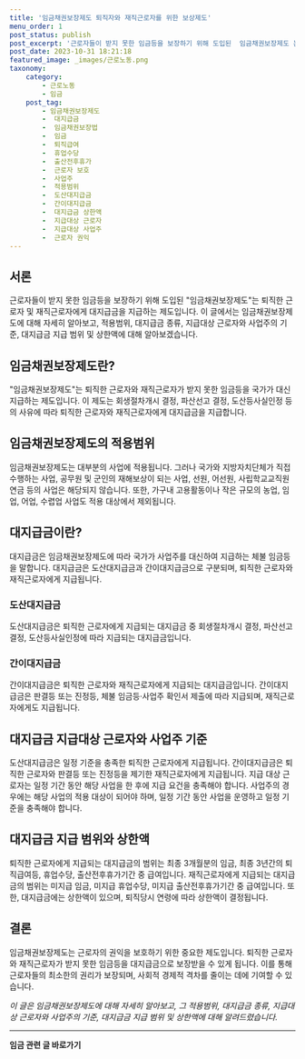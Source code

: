 ```yaml
---
title: '임금채권보장제도 퇴직자와 재직근로자를 위한 보상제도'
menu_order: 1
post_status: publish
post_excerpt: '근로자들이 받지 못한 임금등을 보장하기 위해 도입된  임금채권보장제도 는 퇴직한 근로자 및 재직근로자에게 대지급금을 지급하는 제도입니다. 이 글에서는 임금채권보장제도에 대해 자세히 알아보고, 적용범위, 대지급금 종류, 지급대상 근로자와 사업주의 기준, 대지급금 지급 범위 및 상한액에 대해 알아보겠습니다.'
post_date: 2023-10-31 18:21:18
featured_image: _images/근로노동.png
taxonomy:
    category:
        - 근로노동
        - 임금
    post_tag:
        - 임금채권보장제도
        -  대지급금
        -  임금채권보장법
        -  임금
        -  퇴직급여
        -  휴업수당
        -  출산전후휴가
        -  근로자 보호
        -  사업주
        -  적용범위
        -  도산대지급금
        -  간이대지급금
        -  대지급금 상한액
        -  지급대상 근로자
        -  지급대상 사업주
        -  근로자 권익
---
```




## 서론

근로자들이 받지 못한 임금등을 보장하기 위해 도입된 "임금채권보장제도"는 퇴직한 근로자 및 재직근로자에게 대지급금을 지급하는 제도입니다. 이 글에서는 임금채권보장제도에 대해 자세히 알아보고, 적용범위, 대지급금 종류, 지급대상 근로자와 사업주의 기준, 대지급금 지급 범위 및 상한액에 대해 알아보겠습니다.

## 임금채권보장제도란?

"임금채권보장제도"는 퇴직한 근로자와 재직근로자가 받지 못한 임금등을 국가가 대신 지급하는 제도입니다. 이 제도는 회생절차개시 결정, 파산선고 결정, 도산등사실인정 등의 사유에 따라 퇴직한 근로자와 재직근로자에게 대지급금을 지급합니다.

## 임금채권보장제도의 적용범위

임금채권보장제도는 대부분의 사업에 적용됩니다. 그러나 국가와 지방자치단체가 직접 수행하는 사업, 공무원 및 군인의 재해보상이 되는 사업, 선원, 어선원, 사립학교교직원 연금 등의 사업은 해당되지 않습니다. 또한, 가구내 고용활동이나 작은 규모의 농업, 임업, 어업, 수렵업 사업도 적용 대상에서 제외됩니다.

## 대지급금이란?

대지급금은 임금채권보장제도에 따라 국가가 사업주를 대신하여 지급하는 체불 임금등을 말합니다. 대지급금은 도산대지급금과 간이대지급금으로 구분되며, 퇴직한 근로자와 재직근로자에게 지급됩니다.

### 도산대지급금

도산대지급금은 퇴직한 근로자에게 지급되는 대지급금 중 회생절차개시 결정, 파산선고 결정, 도산등사실인정에 따라 지급되는 대지급금입니다.

### 간이대지급금

간이대지급금은 퇴직한 근로자와 재직근로자에게 지급되는 대지급금입니다. 간이대지급금은 판결등 또는 진정등, 체불 임금등·사업주 확인서 제출에 따라 지급되며, 재직근로자에게도 지급됩니다.

## 대지급금 지급대상 근로자와 사업주 기준

도산대지급금은 일정 기준을 충족한 퇴직한 근로자에게 지급됩니다. 간이대지급금은 퇴직한 근로자와 판결등 또는 진정등을 제기한 재직근로자에게 지급됩니다. 지급 대상 근로자는 일정 기간 동안 해당 사업을 한 후에 지급 요건을 충족해야 합니다. 사업주의 경우에는 해당 사업의 적용 대상이 되어야 하며, 일정 기간 동안 사업을 운영하고 일정 기준을 충족해야 합니다.

## 대지급금 지급 범위와 상한액

퇴직한 근로자에게 지급되는 대지급금의 범위는 최종 3개월분의 임금, 최종 3년간의 퇴직급여등, 휴업수당, 출산전후휴가기간 중 급여입니다. 재직근로자에게 지급되는 대지급금의 범위는 미지급 임금, 미지급 휴업수당, 미지급 출산전후휴가기간 중 급여입니다. 또한, 대지급금에는 상한액이 있으며, 퇴직당시 연령에 따라 상한액이 결정됩니다.

## 결론

임금채권보장제도는 근로자의 권익을 보호하기 위한 중요한 제도입니다. 퇴직한 근로자와 재직근로자가 받지 못한 임금등을 대지급금으로 보장받을 수 있게 됩니다. 이를 통해 근로자들의 최소한의 권리가 보장되며, 사회적 경제적 격차를 줄이는 데에 기여할 수 있습니다.

*이 글은 임금채권보장제도에 대해 자세히 알아보고, 그 적용범위, 대지급금 종류, 지급대상 근로자와 사업주의 기준, 대지급금 지급 범위 및 상한액에 대해 알려드렸습니다.*
<!-- wp:separator -->
<hr class="wp-block-separator has-alpha-channel-opacity"/>
<!-- /wp:separator -->

<!-- wp:group {"backgroundColor":"base","layout":{"type":"constrained"}} -->
<div class="wp-block-group has-base-background-color has-background"><!-- wp:paragraph {"align":"center","fontSize":"medium"} -->
<p class="has-text-align-center has-large-font-size"><strong>임금 관련 글 바로가기</strong></p>
<!-- /wp:paragraph -->


<!-- wp:latest-posts
{"categories":[{"id":11225,"count":19,"description":"","link":"https://uknowlaw.com/category/%ec%9e%84%ea%b8%88/","name":"임금","slug":"임금","taxonomy":"category","parent":0,"meta":[],"_links":{"self":[{"href":"https://uknowlaw.com/wp-json/wp/v2/categories/11225"}],"collection":[{"href":"https://uknowlaw.com/wp-json/wp/v2/categories"}],"about":[{"href":"https://uknowlaw.com/wp-json/wp/v2/taxonomies/category"}],"wp:post_type":[{"href":"https://uknowlaw.com/wp-json/wp/v2/posts?categories=11225"}],"curies":[{"name":"wp","href":"https://api.w.org/{rel}","templated":true}]}}],"postsToShow":100,"excerptLength":28,"postLayout":"grid","columns":2,"featuredImageAlign":"left","featuredImageSizeSlug":"large","fontSize":18px} /--></div>
<!-- /wp:group -->